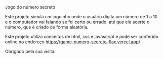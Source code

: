 Jogo do número secreto

Este projeto simula um joguinho onde o usuário digita um número de 1 a 10 e o computador vai falando se foi certo ou errado, 
até que ele acerte o número, que é criado de forma aleatória.

Este projeto utiliza conceitos de html, css e javascript e pode ser conferido online no endereço https://game-numero-secreto-flax.vercel.app/

Obrigado pela sua visita.
